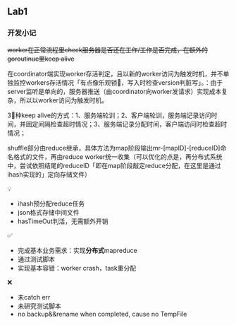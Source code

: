 ## Lab1

### 开发小记

~~worker在正常流程里check服务器是否还在工作/工作是否完成，在额外的goroutinue里keep alive~~

在coordinator端实现worker存活判定，且以新的worker访问为触发时机，并不单独监控workers存活情况「有点像乐观锁🤔️，写入时检查version判脏写」。：由于server监听是单向的，服务器推送（由coordinator向worker发请求）实现成本复杂，所以以worker访问为触发时机。

3⃣️种keep alive的方式：1、服务端轮训；2、客户端轮训，服务端记录访问时间，并固定间隔检查超时情况；3、服务端记录分配时间，客户端访问时检查超时情况；

shuffle部分由reduce继承，具体方法为map阶段输出mr-[mapID]-[reduceID]命名格式的文件，再由reduce worker统一收集（可以优化的点是，再分布式系统中，尝试依照结尾的reduceID「即在map阶段敲定reduce分配，在这里是通过ihash实现的」定向存储文件）

💡

* ihash预分配reduce任务
* json格式存储中间文件
* hasTimeOut判活，无需额外开销

✅

* 完成基本业务需求：实现**分布式**mapreduce
* 通过测试脚本
* 实现基本容错：worker crash，task重分配

❌

* 未catch err
* 未研究测试脚本
* no backup&&rename when completed, cause no TempFile